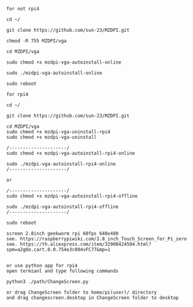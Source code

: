     for not rpi4
    
    cd ~/

    git clone https://github.com/sun-23/MZDPI.git
    
    chmod -R 755 MZDPI/vga

    cd MZDPI/vga

    sudo chmod +x mzdpi-vga-autoinstall-online

    sudo ./mzdpi-vga-autoinstall-online

    sudo reboot
    
    for rpi4
    
    cd ~/

    git clone https://github.com/sun-23/MZDPI.git

    cd MZDPI/vga
    sudo chmod +x mzdpi-vga-uninstall-rpi4
    sudo chmod +x mzdpi-vga-uninstall
    
    /---------------------/
    sudo chmod +x mzdpi-vga-autoinstall-rpi4-online

    sudo ./mzdpi-vga-autoinstall-rpi4-online
    /---------------------/
    
    or 
    
    /---------------------/
    sudo chmod +x mzdpi-vga-autoinstall-rpi4-offline

    sudo ./mzdpi-vga-autoinstall-rpi4-offline
    /---------------------/

    sudo reboot
    
    screen 2.8inch geekworm rpi 60fps 640x480 
    see. https://raspberrypiwiki.com/2.8_inch_Touch_Screen_for_Pi_zero
    see. https://th.aliexpress.com/item/32908424504.html?spm=a2g0o.cart.0.0.754e3c004vFC77&mp=1
    
    
    or use python app for rpi4
    open termianl and type following commands
    
    python3 ./path/ChangeScreen.py
    
    or drag ChangeScreen folder to home/pi(user)/ directory
    and drag changescreen.desktop in ChangeScreen folder to desktop
